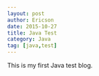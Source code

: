 ```yaml
---
layout: post
author: Ericson
date: 2015-10-27
title: Java Test
category: Java
tag: [java,test]
---
```


This is my first Java test blog.